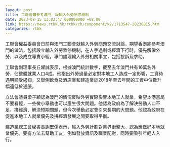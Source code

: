 ```yaml
---
layout: post
title: 工聯會籲參考澳門　設輸入外勞煞停機制
date: 2023-08-15 13:03:47.000000000 +08:00
link: https://news.rthk.hk/rthk/ch/component/k2/1713547-20230815.htm
categories: rthk
---
```


工聯會權益委員會日前與澳門工聯會就輸入外勞問題交流討論，期望香港能參考澳門的做法，包括設立輸入外勞煞停機制，在人手過剩或經濟下行時，優先解僱外勞，以及成立專責小組，專門處理輸入外勞相關事宜，包括投訴及求助。

工聯會副理事長丘燿誠表示，根據澳門統計數字，截至去年澳門共有16萬名外勞，佔整體就業人口4成。他指出外勞過量必定對本地工人造成一定影響，工資待遇明顯受遏抑，又舉例飲食及酒店業和建造業於2018年至去年間的工資中位數升幅遠低於通脹。

立法會議員梁子穎認為澳門的情況反映外勞實際影響本地工人就業，希望本港當局不要看輕，一些微小舉動也可以產生很大問題。他認為政府為了解決勞動人口不足、拼經濟、解決短期問題，但今次舉動必定會引來長期的大問題。他認為政府在促進本地工人就業優先及拼經濟發展之間要取得平衡。

建造業總工會秘書長謝宏儒表示，輸入外勞計劃對業界衝擊大，認為應做好本地就業優先，要有方法去幫助工友，例如發放資訊及職業配對，同時要吸引年輕人入行。
